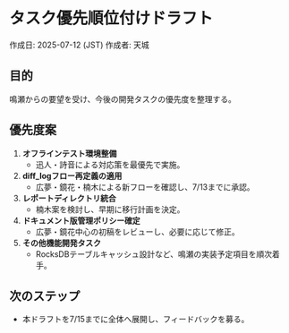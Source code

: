 # タスク優先順位付けドラフト
作成日: 2025-07-12 (JST)
作成者: 天城

## 目的
鳴瀬からの要望を受け、今後の開発タスクの優先度を整理する。

## 優先度案
1. **オフラインテスト環境整備**
   - 迅人・詩音による対応策を最優先で実施。
2. **diff_logフロー再定義の適用**
   - 広夢・鏡花・楠木による新フローを確認し、7/13までに承認。
3. **レポートディレクトリ統合**
   - 楠木案を検討し、早期に移行計画を決定。
4. **ドキュメント版管理ポリシー確定**
   - 広夢・鏡花中心の初稿をレビューし、必要に応じて修正。
5. **その他機能開発タスク**
   - RocksDBテーブルキャッシュ設計など、鳴瀬の実装予定項目を順次着手。

## 次のステップ
- 本ドラフトを7/15までに全体へ展開し、フィードバックを募る。
